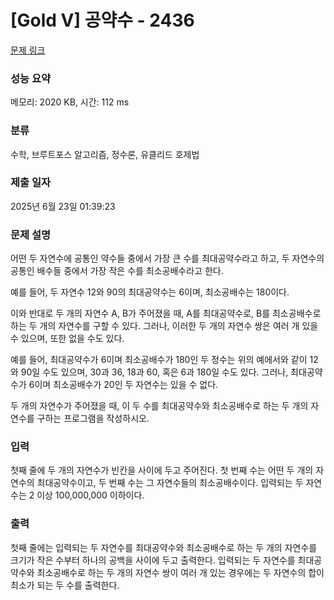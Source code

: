# [Gold V] 공약수 - 2436 

[문제 링크](https://www.acmicpc.net/problem/2436) 

### 성능 요약

메모리: 2020 KB, 시간: 112 ms

### 분류

수학, 브루트포스 알고리즘, 정수론, 유클리드 호제법

### 제출 일자

2025년 6월 23일 01:39:23

### 문제 설명

<p>어떤 두 자연수에 공통인 약수들 중에서 가장 큰 수를 최대공약수라고 하고, 두 자연수의 공통인 배수들 중에서 가장 작은 수를 최소공배수라고 한다. </p>

<p>예를 들어, 두 자연수 12와 90의 최대공약수는 6이며, 최소공배수는 180이다.</p>

<p>이와 반대로 두 개의 자연수 A, B가 주어졌을 때, A를 최대공약수로, B를 최소공배수로 하는 두 개의 자연수를 구할 수 있다. 그러나, 이러한 두 개의 자연수 쌍은 여러 개 있을 수 있으며, 또한 없을 수도 있다. </p>

<p>예를 들어, 최대공약수가 6이며 최소공배수가 180인 두 정수는 위의 예에서와 같이 12와 90일 수도 있으며, 30과 36, 18과 60, 혹은 6과 180일 수도 있다. 그러나, 최대공약수가 6이며 최소공배수가 20인 두 자연수는 있을 수 없다.</p>

<p>두 개의 자연수가 주어졌을 때, 이 두 수를 최대공약수와 최소공배수로 하는 두 개의 자연수를 구하는 프로그램을 작성하시오. </p>

### 입력 

 <p>첫째 줄에 두 개의 자연수가 빈칸을 사이에 두고 주어진다. 첫 번째 수는 어떤 두 개의 자연수의 최대공약수이고, 두 번째 수는 그 자연수들의 최소공배수이다. 입력되는 두 자연수는 2 이상 100,000,000 이하이다.</p>

### 출력 

 <p>첫째 줄에는 입력되는 두 자연수를 최대공약수와 최소공배수로 하는 두 개의 자연수를 크기가 작은 수부터 하나의 공백을 사이에 두고 출력한다. 입력되는 두 자연수를 최대공약수와 최소공배수로 하는 두 개의 자연수 쌍이 여러 개 있는 경우에는 두 자연수의 합이 최소가 되는 두 수를 출력한다.</p>

